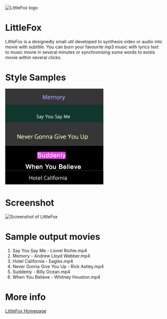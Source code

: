 ![LittleFox logo](http://sevenuc.com/images/littlefox/logo.png) <br />

# LittleFox 

LittleFox is a designedly small util developed to synthesis video or audio into movie with subtitle. You can burn your favourite mp3 music with lyrics text to music movie in several minutes or synchronising some words to exists movie within several clicks. <br />


Style Samples
========
![Style Samples of LittleFox](styles.png) <br />


Screenshot
========
![Screenshot of LittleFox](http://sevenuc.com/images/littlefox/1.png) <br />


Sample output movies
========
1. Say You Say Me - Lionel Richie.mp4 <br />
2. Memory - Andrew Lloyd Webber.mp4 <br />
3. Hotel California - Eagles.mp4 <br />
4. Never Gonna Give You Up - Rick Astley.mp4 <br />
5. Suddenly - Billy Ocean.mp4 <br />
6. When You Believe - Whitney Houston.mp4 <br />


More info
========
[LittleFox Homepage](http://sevenuc.com/en/littlefox.html) <br />


